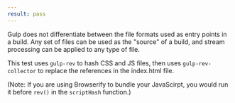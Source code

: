 ```yaml
---
result: pass
---
```


Gulp does not differentiate between the file formats used as entry points in a build. Any set of files can be used as the "source" of a build, and stream processing can be applied to any type of file.

This test uses `gulp-rev` to hash CSS and JS files, then uses `gulp-rev-collector` to replace the references in the index.html file.

(Note: If you are using Browserify to bundle your JavaScirpt, you would run it before `rev()` in the `scriptHash` function.)
